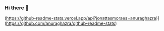 ### Hi there 👋

(https://github-readme-stats.vercel.app/api?jonattasmoraes=anuraghazra)](https://github.com/anuraghazra/github-readme-stats)
